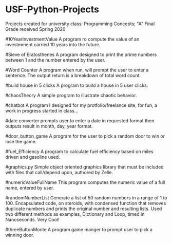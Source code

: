 # USF-Python-Projects
Projects created for university class: Programming Concepts; "A" Final Grade received Spring 2020


#10YearInvestmentValue  A program ro compute the value of an investmment carried 10 years into the future.

#Sieve of Eratosthenes  A program designed to print the prime numbers between 1 and the number entered by the user.

#Word Counter           A program when run, will prompt the user to enter a sentence. The output return is a breakdown of total word count.

#build house in 5 clicks A program to build a house in 5 user clicks.

#chaosTheory A simple program to illustrate chaotic behavior.

#chatbot A program I designed for my protfolio/freelance site, for fun, a work in progress started in class...

#date converter prompts user to enter a date in requested format then outputs result in month, day, year format.

#door_button_game  A program for the user to pick a random door to win or lose the game.

#fuel_Efficiency  A program to calculate fuel efficiency based on miles driven and gasoline used.

#graphics.py  Simple object oriented graphics library that must be included with files that call/depend upon, authored by Zelle.

#numericValueFullName  This program computes the numeric value of a full name, entered by user.

#randomNumberList  Generate a list of 50 random numbers in a range of 1 to 100. Encapsulated code, on steroids, with condensed function that removes duplicate numbers and prints the original number and resulting lists. Used two different methods as examples, Dictionary and Loop, timed in Nanoseconds. Very Cool!

#threeButtonMonte A program game manger to prompt user to pick a winning door.
